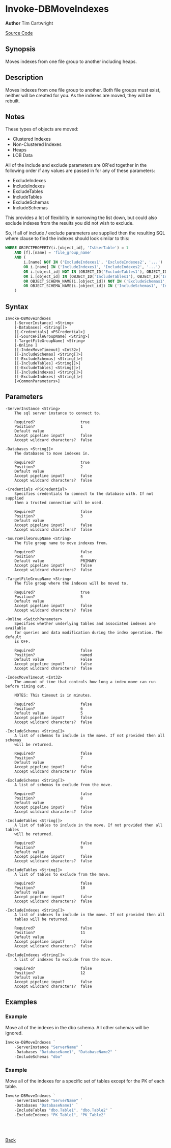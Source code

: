 # Invoke-DBMoveIndexes
**Author** Tim Cartwright

[Source Code](/tcdbtools/functions/Invoke-DBMoveIndexes.ps1)

## Synopsis
Moves indexes from one file group to another including heaps.

## Description
Moves indexes from one file group to another. Both file groups must exist, neither will be created for you. As the indexes are moved, they will be rebuilt.

## Notes
These types of objects are moved:
- Clustered Indexes
- Non-Clustered Indexes
- Heaps
- LOB Data


All of the include and exclude parameters are OR'ed together in the following order if any values are passed in for any of these parameters:
- ExcludeIndexes
- IncludeIndexes
- ExcludeTables
- IncludeTables
- ExcludeSchemas
- IncludeSchemas

This provides a lot of flexibility in narrowing the list down, but could also exclude indexes from the results you did not wish to exclude.

So, if all of include / exclude parameters are supplied then the resulting SQL where clause to find the indexes should look similar to this:

```sql
WHERE OBJECTPROPERTY(i.[object_id], 'IsUserTable') = 1
    AND [f].[name] = 'file_group_name'
    AND (
        i.[name] NOT IN ('ExcludeIndexes1', 'ExcludeIndexes2', '...')
        OR i.[name] IN ('IncludeIndexes1', 'IncludeIndexes2', '...')
        OR i.[object_id] NOT IN (OBJECT_ID('ExcludeTables1'), OBJECT_ID('ExcludeTables2'), OBJECT_ID('...'))
        OR i.[object_id] IN (OBJECT_ID('IncludeTables1'), OBJECT_ID('IncludeTables2'), OBJECT_ID('...'))
        OR OBJECT_SCHEMA_NAME(i.[object_id]) NOT IN ('ExcludeSchemas1', 'ExcludeSchemas2', '...')
        OR OBJECT_SCHEMA_NAME(i.[object_id]) IN ('IncludeSchemas1', 'IncludeSchemas2', '...')
    )
```


## Syntax
    Invoke-DBMoveIndexes 
        [-ServerInstance] <String> 
        [-Databases] <String[]> 
        [[-Credentials] <PSCredential>] 
        [[-SourceFileGroupName] <String>] 
        [-TargetFileGroupName] <String> 
        [-Online ] 
        [[-IndexMoveTimeout] <Int32>] 
        [[-IncludeSchemas] <String[]>] 
        [[-ExcludeSchemas] <String[]>] 
        [[-IncludeTables] <String[]>] 
        [[-ExcludeTables] <String[]>] 
        [[-IncludeIndexes] <String[]>] 
        [[-ExcludeIndexes] <String[]>] 
        [<CommonParameters>]

## Parameters

    -ServerInstance <String>
        The sql server instance to connect to.

        Required?                    true
        Position?                    1
        Default value                
        Accept pipeline input?       false
        Accept wildcard characters?  false

    -Databases <String[]>
        The databases to move indexes in.

        Required?                    true
        Position?                    2
        Default value                
        Accept pipeline input?       false
        Accept wildcard characters?  false

    -Credentials <PSCredential>
        Specifies credentials to connect to the database with. If not supplied 
        then a trusted connection will be used.

        Required?                    false
        Position?                    3
        Default value                
        Accept pipeline input?       false
        Accept wildcard characters?  false

    -SourceFileGroupName <String>
        The file group name to move indexes from.

        Required?                    false
        Position?                    4
        Default value                PRIMARY
        Accept pipeline input?       false
        Accept wildcard characters?  false

    -TargetFileGroupName <String>
        The file group where the indexes will be moved to.

        Required?                    true
        Position?                    5
        Default value                
        Accept pipeline input?       false
        Accept wildcard characters?  false

    -Online <SwitchParameter>
        Specifies whether underlying tables and associated indexes are available 
        for queries and data modification during the index operation. The default 
        is OFF.

        Required?                    false
        Position?                    named
        Default value                False
        Accept pipeline input?       false
        Accept wildcard characters?  false

    -IndexMoveTimeout <Int32>
        The amount of time that controls how long a index move can run before timing out.
        
        NOTES: This timeout is in minutes.

        Required?                    false
        Position?                    6
        Default value                5
        Accept pipeline input?       false
        Accept wildcard characters?  false

    -IncludeSchemas <String[]>
        A list of schemas to include in the move. If not provided then all schemas 
        will be returned.

        Required?                    false
        Position?                    7
        Default value                
        Accept pipeline input?       false
        Accept wildcard characters?  false

    -ExcludeSchemas <String[]>
        A list of schemas to exclude from the move.

        Required?                    false
        Position?                    8
        Default value                
        Accept pipeline input?       false
        Accept wildcard characters?  false

    -IncludeTables <String[]>
        A list of tables to include in the move. If not provided then all tables 
        will be returned.

        Required?                    false
        Position?                    9
        Default value                
        Accept pipeline input?       false
        Accept wildcard characters?  false

    -ExcludeTables <String[]>
        A list of tables to exclude from the move.

        Required?                    false
        Position?                    10
        Default value                
        Accept pipeline input?       false
        Accept wildcard characters?  false

    -IncludeIndexes <String[]>
        A list of indexes to include in the move. If not provided then all 
        tables will be returned.

        Required?                    false
        Position?                    11
        Default value                
        Accept pipeline input?       false
        Accept wildcard characters?  false

    -ExcludeIndexes <String[]>
        A list of indexes to exclude from the move.

        Required?                    false
        Position?                    12
        Default value                
        Accept pipeline input?       false
        Accept wildcard characters?  false


## Examples

### Example
Move all of the indexes in the dbo schema. All other schemas will be ignored.
    
```powershell
Invoke-DBMoveIndexes `
    -ServerInstance "ServerName" `
    -Databases "DatabaseName1", "DatabaseName2" `
    -IncludeSchemas "dbo"
```

### Example
Move all of the indexes for a specific set of tables except for the PK of each table.
    
```powershell
Invoke-DBMoveIndexes `
    -ServerInstance "ServerName" `
    -Databases "DatabaseName1" `
    -IncludeTables "dbo.Table1", "dbo.Table2" `
    -ExcludeIndexes "PK_Table1", "PK_Table2"
```

<br/>
<br/>
  
[Back](/README.md)
